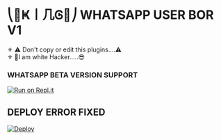 # ⎝🌲Ҝ丨几Ꮆ🌲⎠ WHATSAPP USER BOR V1

⚜️ ⚠️️ Don't copy or edit this plugins....⚠️️ <br/>
⚜️ 🤘I am white Hacker.....😎
### WHATSAPP BETA VERSION SUPPORT

[![Run on Repl.it](https://repl.it/badge/github/quiec/whatsasena)](https://replit.com/@timashabuddila1/AQUABOT-MD-1)

## DEPLOY ERROR FIXED
[![Deploy](https://www.herokucdn.com/deploy/button.svg)](https://dashboard.heroku.com/new?template=https://github.com/nethsaragimhan/KING-BOT-V1)
